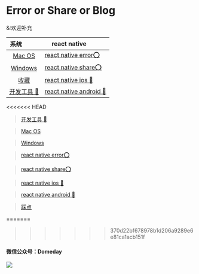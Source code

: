 # Error or Share or Blog
&:欢迎补充

|系统                      |react native                                    |
|:-------------------:    |----------------------------------------------- |
|[Mac OS](./Mac)          |[react native error⭕️](./ReactNativeError)      | 
|[Windows](./Windows)     |[react native share⭕️](./ReactNativeShare)      |  
|[收藏](./Collection)      |[react native ios 🍎](./ReactNativeIOS)         |    
|[开发工具 🔧](./DevTools)  |[react native android 🐻](./ReactNativeAndroid) | 

<<<<<<< HEAD
> [开发工具 🔧](./DevTools)

> [Mac OS](./Mac)

> [Windows](./Windows)

> [react native error⭕️](./ReactNativeError)

> [react native share⭕️](./ReactNativeShare)

> [react native ios 🍎](./ReactNativeIOS)

> [react native android 🐻](./ReactNativeAndroid)

> [踩点](./Collection)
> 


=======
>>>>>>> 370d22bf678978b1d206a9289e6e81ca1acb151f
#### 微信公众号：Domeday
![](https://raw.githubusercontent.com/TrustTheBoy/imagesGithub/master/WeChat/publick/WeChatCode.jpg)



